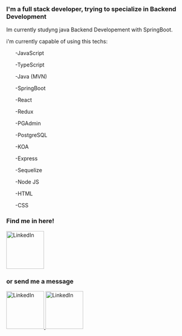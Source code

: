 
<h3>I'm a full stack developer, trying to specialize in Backend Development</h3>

<p> Im currently studyng java Backend Developement with SpringBoot.</p>

<p> i'm currently capable of using this techs:</p>

<ul> -JavaScript </ul>
<ul> -TypeScript </ul>
<ul> -Java (MVN)</ul>
<ul> -SpringBoot </ul>
<ul> -React </ul>
<ul> -Redux </ul>
<ul> -PGAdmin </ul>
<ul> -PostgreSQL </ul>
<ul> -KOA </ul>
<ul> -Express </ul>
<ul> -Sequelize </ul>
<ul> -Node JS </ul>
<ul> -HTML </ul>
<ul> -CSS </ul>

   



<h3> Find me in here! </h3>

<a href="https://www.linkedin.com/in/passaliaivan/"> 
<img src='http://pngimg.com/uploads/linkedIn/linkedIn_PNG38.png' height='100' width='100' alt='LinkedIn'/> 
</a>



<h3>   or send me a message</h3>

   <a href="https://wa.me/5491161063376"> 
<img src='https://play-lh.googleusercontent.com/bYtqbOcTYOlgc6gqZ2rwb8lptHuwlNE75zYJu6Bn076-hTmvd96HH-6v7S0YUAAJXoJN' height='100' width='100' alt='LinkedIn'/> 
</a>

<a href="https://t.me/Rutito2010"> 
<img src='https://i0.wp.com/hipertextual.com/wp-content/uploads/2021/05/Telegram-Logo-Blue.jpg?resize=1200%2C800&ssl=1' height='100' width='100' alt='LinkedIn'/> 
</a>

